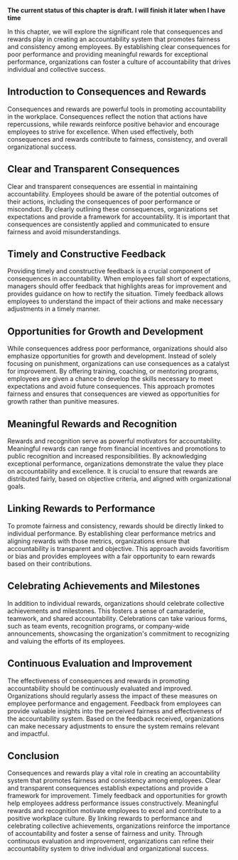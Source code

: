 **The current status of this chapter is draft. I will finish it later when I have time**

In this chapter, we will explore the significant role that consequences and rewards play in creating an accountability system that promotes fairness and consistency among employees. By establishing clear consequences for poor performance and providing meaningful rewards for exceptional performance, organizations can foster a culture of accountability that drives individual and collective success.

**Introduction to Consequences and Rewards**
--------------------------------------------

Consequences and rewards are powerful tools in promoting accountability in the workplace. Consequences reflect the notion that actions have repercussions, while rewards reinforce positive behavior and encourage employees to strive for excellence. When used effectively, both consequences and rewards contribute to fairness, consistency, and overall organizational success.

**Clear and Transparent Consequences**
--------------------------------------

Clear and transparent consequences are essential in maintaining accountability. Employees should be aware of the potential outcomes of their actions, including the consequences of poor performance or misconduct. By clearly outlining these consequences, organizations set expectations and provide a framework for accountability. It is important that consequences are consistently applied and communicated to ensure fairness and avoid misunderstandings.

**Timely and Constructive Feedback**
------------------------------------

Providing timely and constructive feedback is a crucial component of consequences in accountability. When employees fall short of expectations, managers should offer feedback that highlights areas for improvement and provides guidance on how to rectify the situation. Timely feedback allows employees to understand the impact of their actions and make necessary adjustments in a timely manner.

**Opportunities for Growth and Development**
--------------------------------------------

While consequences address poor performance, organizations should also emphasize opportunities for growth and development. Instead of solely focusing on punishment, organizations can use consequences as a catalyst for improvement. By offering training, coaching, or mentoring programs, employees are given a chance to develop the skills necessary to meet expectations and avoid future consequences. This approach promotes fairness and ensures that consequences are viewed as opportunities for growth rather than punitive measures.

**Meaningful Rewards and Recognition**
--------------------------------------

Rewards and recognition serve as powerful motivators for accountability. Meaningful rewards can range from financial incentives and promotions to public recognition and increased responsibilities. By acknowledging exceptional performance, organizations demonstrate the value they place on accountability and excellence. It is crucial to ensure that rewards are distributed fairly, based on objective criteria, and aligned with organizational goals.

**Linking Rewards to Performance**
----------------------------------

To promote fairness and consistency, rewards should be directly linked to individual performance. By establishing clear performance metrics and aligning rewards with those metrics, organizations ensure that accountability is transparent and objective. This approach avoids favoritism or bias and provides employees with a fair opportunity to earn rewards based on their contributions.

**Celebrating Achievements and Milestones**
-------------------------------------------

In addition to individual rewards, organizations should celebrate collective achievements and milestones. This fosters a sense of camaraderie, teamwork, and shared accountability. Celebrations can take various forms, such as team events, recognition programs, or company-wide announcements, showcasing the organization's commitment to recognizing and valuing the efforts of its employees.

**Continuous Evaluation and Improvement**
-----------------------------------------

The effectiveness of consequences and rewards in promoting accountability should be continuously evaluated and improved. Organizations should regularly assess the impact of these measures on employee performance and engagement. Feedback from employees can provide valuable insights into the perceived fairness and effectiveness of the accountability system. Based on the feedback received, organizations can make necessary adjustments to ensure the system remains relevant and impactful.

**Conclusion**
--------------

Consequences and rewards play a vital role in creating an accountability system that promotes fairness and consistency among employees. Clear and transparent consequences establish expectations and provide a framework for improvement. Timely feedback and opportunities for growth help employees address performance issues constructively. Meaningful rewards and recognition motivate employees to excel and contribute to a positive workplace culture. By linking rewards to performance and celebrating collective achievements, organizations reinforce the importance of accountability and foster a sense of fairness and unity. Through continuous evaluation and improvement, organizations can refine their accountability system to drive individual and organizational success.
